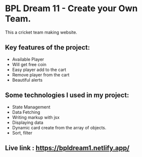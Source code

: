 # BPL Dream 11 - Create your Own Team.
This a cricket team making website. 

## Key features of the project:
- Available Player
- Will get free coin
- Easy player add to the cart
- Remove player from the cart
- Beautiful alerts 

## Some technologies I used in my project:
- State Management
- Data Fetching 
- Writing markup with jsx
- Displaying data
- Dynamic card create from the array of objects.
- Sort, filter

## Live link : https://bpldream1.netlify.app/